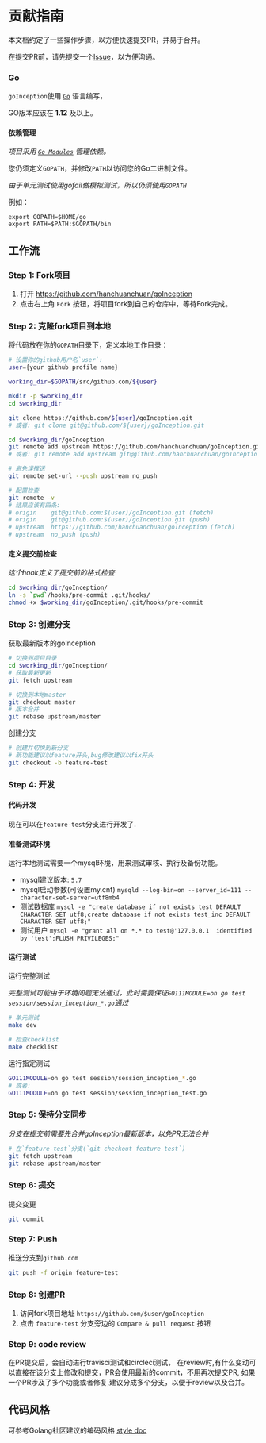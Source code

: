 # 贡献指南

本文档约定了一些操作步骤，以方便快速提交PR，并易于合并。

在提交PR前，请先提交一个[Issue](https://github.com/hanchuanchuan/goInception/issues/new/choose)，以方便沟通。

### Go

`goInception`使用 [`Go`](http://golang.org) 语言编写，

GO版本应该在 **1.12** 及以上。

#### 依赖管理

*项目采用 [`Go Modules`](https://github.com/golang/go/wiki/Modules) 管理依赖。*

您仍须定义`GOPATH`，并修改`PATH`以访问您的Go二进制文件。

*由于单元测试使用gofail做模拟测试，所以仍须使用`GOPATH`*

例如：

```SH
export GOPATH=$HOME/go
export PATH=$PATH:$GOPATH/bin
```

## 工作流

### Step 1: Fork项目

1. 打开 https://github.com/hanchuanchuan/goInception
2. 点击右上角 `Fork` 按钮，将项目fork到自己的仓库中，等待Fork完成。

### Step 2: 克隆fork项目到本地


将代码放在你的`GOPATH`目录下，定义本地工作目录：

```sh
# 设置你的github用户名`user`:
user={your github profile name}

working_dir=$GOPATH/src/github.com/${user}
```

```sh
mkdir -p $working_dir
cd $working_dir

git clone https://github.com/${user}/goInception.git
# 或者: git clone git@github.com/${user}/goInception.git

cd $working_dir/goInception
git remote add upstream https://github.com/hanchuanchuan/goInception.git
# 或者: git remote add upstream git@github.com/hanchuanchuan/goInception.git

# 避免误推送
git remote set-url --push upstream no_push

# 配置检查
git remote -v
# 结果应该有四条:
# origin    git@github.com:$(user)/goInception.git (fetch)
# origin    git@github.com:$(user)/goInception.git (push)
# upstream  https://github.com/hanchuanchuan/goInception (fetch)
# upstream  no_push (push)
```

#### 定义提交前检查

*这个hook定义了提交前的格式检查*

```sh
cd $working_dir/goInception/
ln -s `pwd`/hooks/pre-commit .git/hooks/
chmod +x $working_dir/goInception/.git/hooks/pre-commit
```

### Step 3: 创建分支

获取最新版本的goInception

```sh
# 切换到项目目录
cd $working_dir/goInception/
# 获取最新更新
git fetch upstream

# 切换到本地master
git checkout master
# 版本合并
git rebase upstream/master
```

创建分支

```sh
# 创建并切换到新分支
# 新功能建议以feature开头,bug修改建议以fix开头
git checkout -b feature-test
```

### Step 4: 开发

#### 代码开发

现在可以在`feature-test`分支进行开发了.


#### 准备测试环境

运行本地测试需要一个mysql环境，用来测试审核、执行及备份功能。
* mysql建议版本: `5.7`
* mysql启动参数(可设置my.cnf) `mysqld --log-bin=on --server_id=111 --character-set-server=utf8mb4`
* 测试数据库 `mysql -e "create database if not exists test DEFAULT CHARACTER SET utf8;create database if not exists test_inc DEFAULT CHARACTER SET utf8;"`
* 测试用户  `mysql -e "grant all on *.* to test@'127.0.0.1' identified by 'test';FLUSH PRIVILEGES;"`

#### 运行测试

运行完整测试

*完整测试可能由于环境问题无法通过，此时需要保证`GO111MODULE=on go test session/session_inception_*.go`通过*

```sh
# 单元测试
make dev

# 检查checklist
make checklist
```

运行指定测试

```sh
GO111MODULE=on go test session/session_inception_*.go
# 或者:
GO111MODULE=on go test session/session_inception_test.go
```

### Step 5: 保持分支同步

*分支在提交前需要先合并goInception最新版本，以免PR无法合并*

```sh
# 在`feature-test`分支(`git checkout feature-test`)
git fetch upstream
git rebase upstream/master
```

### Step 6: 提交

提交变更

```sh
git commit
```

### Step 7: Push

推送分支到`github.com`
```sh
git push -f origin feature-test
```

### Step 8: 创建PR

1. 访问fork项目地址 `https://github.com/$user/goInception`
2. 点击 `feature-test` 分支旁边的 `Compare & pull request` 按钮

### Step 9: code review

在PR提交后，会自动进行travisci测试和circleci测试，
在review时,有什么变动可以直接在该分支上修改和提交，PR会使用最新的commit，不用再次提交PR,
如果一个PR涉及了多个功能或者修复,建议分成多个分支，以便于review以及合并。


## 代码风格

可参考Golang社区建议的编码风格 [style doc](https://github.com/golang/go/wiki/CodeReviewComments)
